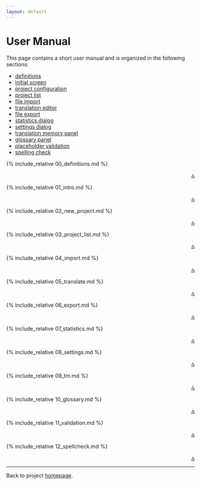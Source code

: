 ```yaml
---
layout: default
---
```


# User Manual

This page contains a short user manual and is organized in the following sections:

- [definitions](#definitions)
- [initial screen](#initial-screen)
- [project configuration](#project-configuration)
- [project list](#project-list)
- [file import](#import)
- [translation editor](#translation-editor)
- [file export](#export)
- [statistics dialog](#statistics)
- [settings dialog](#settings)
- [translation memory panel](#translation-memory)
- [glossary panel](#glossary)
- [placeholder validation](#validation)
- [spelling check](#spellcheck)

{% include_relative 00_definitions.md %}

<div align="right">
<a href="#top">🔝</a>
</div>

{% include_relative 01_intro.md %}

<div align="right">
<a href="#top">🔝</a>
</div>

{% include_relative 02_new_project.md %}

<div align="right">
<a href="#top">🔝</a>
</div>

{% include_relative 03_project_list.md %}

<div align="right">
<a href="#top">🔝</a>
</div>

{% include_relative 04_import.md %}

<div align="right">
<a href="#top">🔝</a>
</div>

{% include_relative 05_translate.md %}

<div align="right">
<a href="#top">🔝</a>
</div>

{% include_relative 06_export.md %}

<div align="right">
<a href="#top">🔝</a>
</div>

{% include_relative 07_statistics.md %}

<div align="right">
<a href="#top">🔝</a>
</div>

{% include_relative 08_settings.md %}

<div align="right">
<a href="#top">🔝</a>
</div>

{% include_relative 09_tm.md %}

<div align="right">
<a href="#top">🔝</a>
</div>

{% include_relative 10_glossary.md %}

<div align="right">
<a href="#top">🔝</a>
</div>

{% include_relative 11_validation.md %}

<div align="right">
<a href="#top">🔝</a>
</div>

{% include_relative 12_spellcheck.md %}

<div align="right">
<a href="#top">🔝</a>
</div>

***

Back to project [homepage](../index).